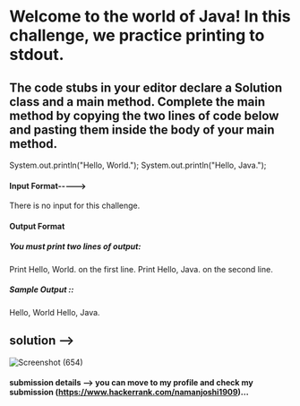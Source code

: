 # Welcome to the world of Java! In this challenge, we practice printing to stdout.
## The code stubs in your editor declare a Solution class and a main method. Complete the main method by copying the two lines of code below and pasting them inside the body of your main method.

System.out.println("Hello, World.");
System.out.println("Hello, Java.");

#### Input Format----->
There is no input for this challenge.

#### Output Format

##### You must print two lines of output:

Print Hello, World. on the first line.
Print Hello, Java. on the second line.

##### Sample Output ::
Hello, World
Hello, Java.


## solution -->
![Screenshot (654)](https://user-images.githubusercontent.com/111630741/193745103-af43ae53-850f-4471-a9bd-1b028e7c03dc.png)


#### submission details --> you can move to my profile and check my submission (https://www.hackerrank.com/namanjoshi1909)...
